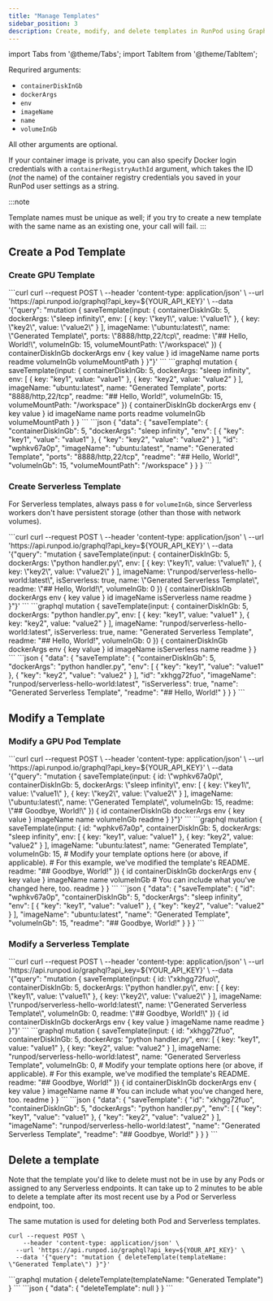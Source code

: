 ```yaml
---
title: "Manage Templates"
sidebar_position: 3
description: Create, modify, and delete templates in RunPod using GraphQL API with various parameters for container disk size, Docker arguments, environment variables, and more.
---
```


import Tabs from '@theme/Tabs';
import TabItem from '@theme/TabItem';

Requrired arguments:

- `containerDiskInGb`
- `dockerArgs`
- `env`
- `imageName`
- `name`
- `volumeInGb`

All other arguments are optional.

If your container image is private, you can also specify Docker login credentials with a `containerRegistryAuthId` argument, which takes the ID (_not_ the name) of the container registry credentials you saved in your RunPod user settings as a string.

:::note

Template names must be unique as well; if you try to create a new template with the same name as an existing one, your call will fail.
:::

## Create a Pod Template

### Create GPU Template

<Tabs>
  <TabItem value="curl" label="cURL" default>
```curl
curl --request POST \
  --header 'content-type: application/json' \
  --url 'https://api.runpod.io/graphql?api_key=${YOUR_API_KEY}' \
  --data '{"query": "mutation { saveTemplate(input: { containerDiskInGb: 5, dockerArgs: \"sleep infinity\", env: [ { key: \"key1\", value: \"value1\" }, { key: \"key2\", value: \"value2\" } ], imageName: \"ubuntu:latest\", name: \"Generated Template\", ports: \"8888/http,22/tcp\", readme: \"## Hello, World!\", volumeInGb: 15, volumeMountPath: \"/workspace\" }) { containerDiskInGb dockerArgs env { key value } id imageName name ports readme volumeInGb volumeMountPath } }"}'
```
  </TabItem>
  <TabItem value="graphql" label="GraphQL">
```graphql
mutation {
  saveTemplate(input: {
    containerDiskInGb: 5,
    dockerArgs: "sleep infinity",
    env: [
      {
        key: "key1",
        value: "value1"
      },
      {
        key: "key2",
        value: "value2"
      }
    ],
    imageName: "ubuntu:latest",
    name: "Generated Template",
    ports: "8888/http,22/tcp",
    readme: "## Hello, World!",
    volumeInGb: 15,
    volumeMountPath: "/workspace"
  }) {
    containerDiskInGb
    dockerArgs
    env {
      key
      value
    }
    id
    imageName
    name
    ports
    readme
    volumeInGb
    volumeMountPath
  }
}
```
  </TabItem>
  <TabItem value="output" label="Output">
```json
{
  "data": {
    "saveTemplate": {
      "containerDiskInGb": 5,
      "dockerArgs": "sleep infinity",
      "env": [
        {
          "key": "key1",
          "value": "value1"
        },
        {
          "key": "key2",
          "value": "value2"
        }
      ],
      "id": "wphkv67a0p",
      "imageName": "ubuntu:latest",
      "name": "Generated Template",
      "ports": "8888/http,22/tcp",
      "readme": "## Hello, World!",
      "volumeInGb": 15,
      "volumeMountPath": "/workspace"
    }
  }
}
```
  </TabItem>
</Tabs>

### Create Serverless Template

For Serverless templates, always pass `0` for `volumeInGb`, since Serverless workers don't have persistent storage (other than those with network volumes).

<Tabs>
  <TabItem value="curl" label="cURL" default>
```curl
curl --request POST \
  --header 'content-type: application/json' \
  --url 'https://api.runpod.io/graphql?api_key=${YOUR_API_KEY}' \
  --data '{"query": "mutation { saveTemplate(input: { containerDiskInGb: 5, dockerArgs: \"python handler.py\", env: [ { key: \"key1\", value: \"value1\" }, { key: \"key2\", value: \"value2\" } ], imageName: \"runpod/serverless-hello-world:latest\", isServerless: true, name: \"Generated Serverless Template\", readme: \"## Hello, World!\", volumeInGb: 0 }) { containerDiskInGb dockerArgs env { key value } id imageName isServerless name readme } }"}'
```
  </TabItem>
  <TabItem value="graphql" label="GraphQL">
```graphql
mutation {
  saveTemplate(input: {
    containerDiskInGb: 5,
    dockerArgs: "python handler.py",
    env: [
      {
        key: "key1",
        value: "value1"
      },
      {
        key: "key2",
        value: "value2"
      }
    ],
    imageName: "runpod/serverless-hello-world:latest",
    isServerless: true,
    name: "Generated Serverless Template",
    readme: "## Hello, World!",
    volumeInGb: 0
  }) {
    containerDiskInGb
    dockerArgs
    env {
      key
      value
    }
    id
    imageName
    isServerless
    name
    readme
  }
}
```
  </TabItem>
  <TabItem value="output" label="Output">
```json
{
  "data": {
    "saveTemplate": {
      "containerDiskInGb": 5,
      "dockerArgs": "python handler.py",
      "env": [
        {
          "key": "key1",
          "value": "value1"
        },
        {
          "key": "key2",
          "value": "value2"
        }
      ],
      "id": "xkhgg72fuo",
      "imageName": "runpod/serverless-hello-world:latest",
      "isServerless": true,
      "name": "Generated Serverless Template",
      "readme": "## Hello, World!"
    }
  }
}
```
  </TabItem>
</Tabs>

## Modify a Template

### Modify a GPU Pod Template

<Tabs>
  <TabItem value="curl" label="cURL" default>
```curl
curl --request POST \
  --header 'content-type: application/json' \
  --url 'https://api.runpod.io/graphql?api_key=${YOUR_API_KEY}' \
  --data '{"query": "mutation { saveTemplate(input: { id: \"wphkv67a0p\", containerDiskInGb: 5, dockerArgs: \"sleep infinity\", env: [ { key: \"key1\", value: \"value1\" }, { key: \"key2\", value: \"value2\" } ], imageName: \"ubuntu:latest\", name: \"Generated Template\", volumeInGb: 15, readme: \"## Goodbye, World!\" }) { id containerDiskInGb dockerArgs env { key value } imageName name volumeInGb readme } }"}'
```
  </TabItem>
  <TabItem value="graphql" label="GraphQL">
```graphql
mutation {
  saveTemplate(input: {
    id: "wphkv67a0p",
    containerDiskInGb: 5,
    dockerArgs: "sleep infinity",
    env: [
      {
        key: "key1",
        value: "value1"
      },
      {
        key: "key2",
        value: "value2"
      }
    ],
    imageName: "ubuntu:latest",
    name: "Generated Template",
    volumeInGb: 15,
    # Modify your template options here (or above, if applicable).
    # For this example, we've modified the template's README.
    readme: "## Goodbye, World!"
  }) {
    id
    containerDiskInGb
    dockerArgs
    env {
      key
      value
    }
    imageName
    name
    volumeInGb
    # You can include what you've changed here, too.
    readme
  }
}
```
  </TabItem>
  <TabItem value="output" label="Output">
```json
{
  "data": {
    "saveTemplate": {
      "id": "wphkv67a0p",
      "containerDiskInGb": 5,
      "dockerArgs": "sleep infinity",
      "env": [
        {
          "key": "key1",
          "value": "value1"
        },
        {
          "key": "key2",
          "value": "value2"
        }
      ],
      "imageName": "ubuntu:latest",
      "name": "Generated Template",
      "volumeInGb": 15,
      "readme": "## Goodbye, World!"
    }
  }
}
```
  </TabItem>
</Tabs>

### Modify a Serverless Template

<Tabs>
  <TabItem value="curl" label="cURL" default>
```curl
curl --request POST \
  --header 'content-type: application/json' \
  --url 'https://api.runpod.io/graphql?api_key=${YOUR_API_KEY}' \
  --data '{"query": "mutation { saveTemplate(input: { id: \"xkhgg72fuo\", containerDiskInGb: 5, dockerArgs: \"python handler.py\", env: [ { key: \"key1\", value: \"value1\" }, { key: \"key2\", value: \"value2\" } ], imageName: \"runpod/serverless-hello-world:latest\", name: \"Generated Serverless Template\", volumeInGb: 0, readme: \"## Goodbye, World!\" }) { id containerDiskInGb dockerArgs env { key value } imageName name readme } }"}'
```
  </TabItem>
  <TabItem value="graphql" label="GraphQL">
```graphql
mutation {
  saveTemplate(input: {
    id: "xkhgg72fuo",
    containerDiskInGb: 5,
    dockerArgs: "python handler.py",
    env: [
      {
        key: "key1",
        value: "value1"
      },
      {
        key: "key2",
        value: "value2"
      }
    ],
    imageName: "runpod/serverless-hello-world:latest",
    name: "Generated Serverless Template",
    volumeInGb: 0,
    # Modify your template options here (or above, if applicable).
    # For this example, we've modified the template's README.
    readme: "## Goodbye, World!"
  }) {
    id
    containerDiskInGb
    dockerArgs
    env {
      key
      value
    }
    imageName
    name
    # You can include what you've changed here, too.
    readme
  }
}
```
  </TabItem>
  <TabItem value="output" label="Output">
```json
{
  "data": {
    "saveTemplate": {
      "id": "xkhgg72fuo",
      "containerDiskInGb": 5,
      "dockerArgs": "python handler.py",
      "env": [
        {
          "key": "key1",
          "value": "value1"
        },
        {
          "key": "key2",
          "value": "value2"
        }
      ],
      "imageName": "runpod/serverless-hello-world:latest",
      "name": "Generated Serverless Template",
      "readme": "## Goodbye, World!"
    }
  }
}
```
  </TabItem>
</Tabs>

## Delete a template

Note that the template you'd like to delete must not be in use by any Pods or assigned to any Serverless endpoints. It can take up to 2 minutes to be able to delete a template after its most recent use by a Pod or Serverless endpoint, too.

The same mutation is used for deleting both Pod and Serverless templates.

<Tabs>
  <TabItem value="curl" label="cURL" default>

```curl
curl --request POST \
	--header 'content-type: application/json' \
  --url 'https://api.runpod.io/graphql?api_key=${YOUR_API_KEY}' \
  --data '{"query": "mutation { deleteTemplate(templateName: \"Generated Template\") }"}'
```

</TabItem>
  <TabItem value="graphql" label="GraphQL">
```graphql
mutation {
  deleteTemplate(templateName: "Generated Template")
}
```
  </TabItem>
  <TabItem value="output" label="Output">
```json
{
  "data": {
    "deleteTemplate": null
  }
}
```
  </TabItem>
</Tabs>
